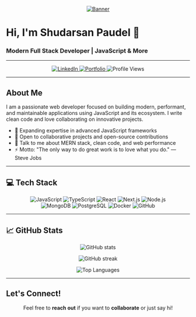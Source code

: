 <!-- Banner -->
<p align="center">
  <a href="https://shudarsanpaudel.com.np" target="_blank">
    <img src="https://via.placeholder.com/900x200/0A192F/FFFFFF?text=Shudarsan+Paudel+-+Modern+Full+Stack+Developer" alt="Banner" />
  </a>
</p>

# Hi, I'm Shudarsan Paudel 👋  
### Modern Full Stack Developer | JavaScript & More  

---

<p align="center">
  <a href="https://www.linkedin.com/in/shudarsan-paudel-8bb84a28a/" target="_blank">
    <img src="https://img.shields.io/badge/LinkedIn-0A66C2?style=for-the-badge&logo=linkedin&logoColor=white" alt="LinkedIn" />
  </a>
  <a href="https://shudarsanpaudel.com.np/" target="_blank">
    <img src="https://img.shields.io/badge/Portfolio-000000?style=for-the-badge&logo=react&logoColor=white" alt="Portfolio" />
  </a>
  <img src="https://komarev.com/ghpvc/?username=smokeyshawn18&style=flat-square" alt="Profile Views" />
</p>

---

## About Me  

I am a passionate web developer focused on building modern, performant, and maintainable applications using JavaScript and its ecosystem. I write clean code and love collaborating on innovative projects.

- 🔭 Expanding expertise in advanced JavaScript frameworks  
- 👯 Open to collaborative projects and open-source contributions  
- 💬 Talk to me about MERN stack, clean code, and web performance  
- ⚡ Motto: "The only way to do great work is to love what you do." — Steve Jobs  

---

## 💻 Tech Stack  

<p align="center">
  <img alt="JavaScript" src="https://img.shields.io/badge/JavaScript-F7DF1E?style=for-the-badge&logo=javascript&logoColor=black"/>
  <img alt="TypeScript" src="https://img.shields.io/badge/TypeScript-007ACC?style=for-the-badge&logo=typescript&logoColor=white"/>
  <img alt="React" src="https://img.shields.io/badge/React-20232A?style=for-the-badge&logo=react&logoColor=61DAFB"/>
  <img alt="Next.js" src="https://img.shields.io/badge/Next.js-000000?style=for-the-badge&logo=next.js&logoColor=white"/>
  <img alt="Node.js" src="https://img.shields.io/badge/Node.js-339933?style=for-the-badge&logo=node.js&logoColor=white"/>
  <br />
  <img alt="MongoDB" src="https://img.shields.io/badge/MongoDB-47A248?style=for-the-badge&logo=mongodb&logoColor=white"/>
  <img alt="PostgreSQL" src="https://img.shields.io/badge/PostgreSQL-316192?style=for-the-badge&logo=postgresql&logoColor=white"/>
  <img alt="Docker" src="https://img.shields.io/badge/Docker-2496ED?style=for-the-badge&logo=docker&logoColor=white"/>
  <img alt="GitHub" src="https://img.shields.io/badge/GitHub-181717?style=for-the-badge&logo=github&logoColor=white"/>
</p>

---

## 📈 GitHub Stats  

<p align="center">
  <img src="https://github-readme-stats.vercel.app/api?username=smokeyshawn18&theme=dark&show_icons=true&count_private=true" alt="GitHub stats" />
</p>

<p align="center">
  <img src="https://github-readme-streak-stats.herokuapp.com/?user=smokeyshawn18&theme=dark" alt="GitHub streak" />
</p>

<p align="center">
  <img src="https://github-readme-stats.vercel.app/api/top-langs/?username=smokeyshawn18&theme=dark&layout=compact" alt="Top Languages" />
</p>

---

## Let's Connect!  

<p align="center">
  Feel free to <b>reach out</b> if you want to <b>collaborate</b> or just say hi!  
</p>

